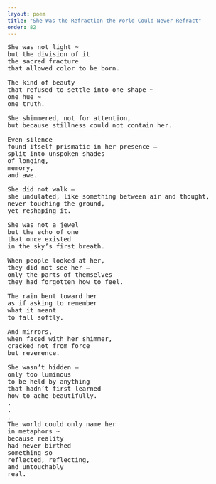```yaml
---
layout: poem
title: "She Was the Refraction the World Could Never Refract"
order: 82
---
```


<pre>
She was not light ~
but the division of it
the sacred fracture
that allowed color to be born.

The kind of beauty
that refused to settle into one shape ~
one hue ~
one truth.

She shimmered, not for attention,
but because stillness could not contain her.

Even silence
found itself prismatic in her presence —
split into unspoken shades
of longing,
memory,
and awe.

She did not walk —
she undulated, like something between air and thought,
never touching the ground,
yet reshaping it.

She was not a jewel
but the echo of one
that once existed
in the sky’s first breath.

When people looked at her,
they did not see her —
only the parts of themselves
they had forgotten how to feel.

The rain bent toward her
as if asking to remember
what it meant
to fall softly.

And mirrors,
when faced with her shimmer,
cracked not from force
but reverence.

She wasn’t hidden —
only too luminous
to be held by anything
that hadn’t first learned
how to ache beautifully.
.
.
.
The world could only name her
in metaphors ~
because reality
had never birthed
something so
reflected, reflecting,
and untouchably
real.
</pre>
